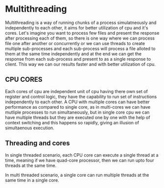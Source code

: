 # Multithreading
Multithreading is a way of running chunks of a process simulatneously and independently to each other, it aims for better utilization of cpu and it's cores. Let's imagine you want to process few files and present the response after processing each of them, so there is one way where we can process file one after another or concurrently or we can use threads to create multiple sub-processes and each sub-process will process a file alloted to them at the same time independently and at the end we can get the response from each sub-process and present to as a single response to client. This way we can our results faster and with better utilization of cpu.

## CPU CORES
Each cores of cpu are independent unit of cpu having there own set of register and control logic, they have the capability to run set of instructions independently to each other. A CPU with multiple cores can have better performance as compared to single core, as in multi-cores we can have mutliple processes to run simultaneously, but in single core cpu we can have multiple threads but they are executed one by one with the help of context switching and this happens so rapidly, giving an illusion of simultaenous execution.

## Threading and cores
In single threaded scenario, each CPU core can execute a single thread at a time, meaning if we have quad-core processor, then we can run upto four threads at the same time.

In multi threaded scenario, a single core can run multiple threads at the same time in a single core.